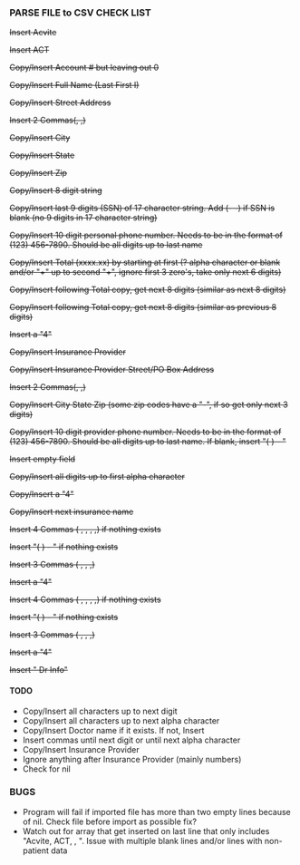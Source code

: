### PARSE FILE to CSV CHECK LIST

~~Insert Acvite~~

~~Insert ACT~~

~~Copy/Insert Account # but leaving out 0~~

~~Copy/Insert Full Name (Last First I)~~

~~Copy/Insert Street Address~~

~~Insert 2 Commas(, ,)~~

~~Copy/Insert City~~

~~Copy/Insert State~~

~~Copy/Insert Zip~~

~~Copy/Insert 8 digit string~~

~~Copy/Insert last 9 digits (SSN) of 17 character string. Add (- -) if SSN is blank (no 9 digits in 17 character string)~~

~~Copy/Insert 10 digit personal phone number. Needs to be in the format of (123) 456-7890. Should be all digits up to last name~~

~~Copy/Insert Total (xxxx.xx) by starting at first (? alpha character or blank and/or "+" up to second "+", ignore first 3 zero's, take only next 6 digits)~~

~~Copy/Insert following Total copy, get next 8 digits (similar as next 8 digits)~~

~~Copy/Insert following Total copy, get next 8 digits (similar as previous 8 digits)~~

~~Insert a "4"~~

~~Copy/Insert Insurance Provider~~

~~Copy/Insert Insurance Provider Street/PO Box Address~~

~~Insert 2 Commas(, ,)~~

~~Copy/Insert City State Zip (some zip codes have a "-", if so get only next 3 digits)~~

~~Copy/Insert 10 digit provider phone number. Needs to be in the format of (123) 456-7890. Should be all digits up to last name. If blank, insert "( ) - "~~

~~Insert empty field~~

~~Copy/Insert all digits up to first alpha character~~

~~Copy/Insert a "4"~~

~~Copy/Insert next insurance name~~

~~Insert 4 Commas ( , , , ,) if nothing exists~~

~~Insert "( ) - " if nothing exists~~

~~Insert 3 Commas ( , , ,)~~

~~Insert a "4"~~

~~Insert 4 Commas ( , , , ,) if nothing exists~~

~~Insert "( ) - " if nothing exists~~

~~Insert 3 Commas ( , , ,)~~

~~Insert a "4"~~

~~Insert " Dr Info"~~

#### TODO
- Copy/Insert all characters up to next digit
- Copy/Insert all characters up to next alpha character
- Copy/Insert Doctor name if it exists. If not, Insert 
- Insert commas until next digit or until next alpha character
- Copy/Insert Insurance Provider
- Ignore anything after Insurance Provider (mainly numbers)
- Check for nil

### BUGS
- Program will fail if imported file has more than two empty lines because of nil. Check file before import as possible fix?
- Watch out for array that get inserted on last line that only includes "Acvite, ACT, , ". Issue with multiple blank lines and/or lines with non-patient data